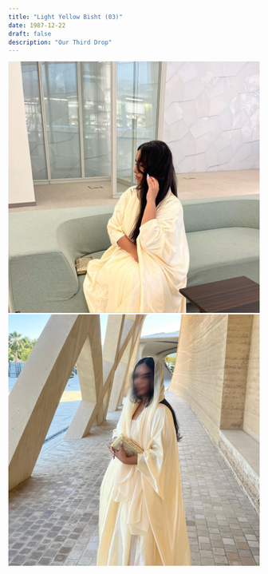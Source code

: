```yaml
---
title: "Light Yellow Bisht (03)"
date: 1987-12-22
draft: false
description: "Our Third Drop"
---
```


![Example](img\2024-06-04_23-50-28_UTC_1.jpg "Image caption")
![Example](img\2024-06-04_23-50-28_UTC_2.jpg "Image caption")
